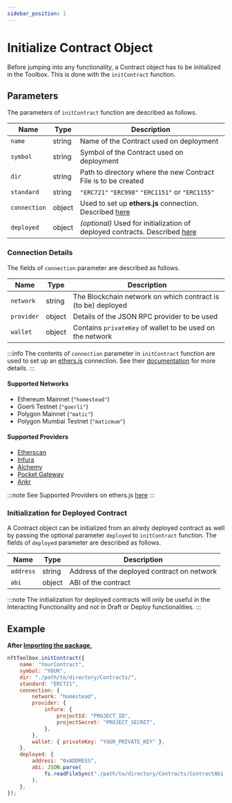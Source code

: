 ```yaml
---
sidebar_position: 1
---
```


# Initialize Contract Object

Before jumping into any functionality, a Contract object has to be initialized in the Toolbox.
This is done with the `initContract` function.

## Parameters

The parameters of `initContract` function are described as follows.

| Name         | Type   | Description                                                                                                                                           |
| ------------ | ------ | ----------------------------------------------------------------------------------------------------------------------------------------------------- |
| `name`       | string | Name of the Contract used on deployment                                                                                                               |
| `symbol`     | string | Symbol of the Contract used on deployment                                                                                                             |
| `dir`        | string | Path to directory where the new Contract File is to be created                                                                                        |
| `standard`   | string | `"ERC721"` `"ERC998"` `"ERC1151"` or `"ERC1155"`                                                                                   |
| `connection` | object | Used to set up **ethers.js** connection. Described [here](/docs/Contracts/initializeContract#connection-details)                                      |
| `deployed`   | object | _(optional)_ Used for initialization of deployed contracts. Described [here](/docs/Contracts/initializeContract#initialization-for-deployed-contract) |

### Connection Details

The fields of `connection` parameter are described as follows.

| Name       | Type   | Description                                                  |
| ---------- | ------ | ------------------------------------------------------------ |
| `network`  | string | The Blockchain network on which contract is (to be) deployed |
| `provider` | object | Details of the JSON RPC provider to be used                  |
| `wallet`   | object | Contains `privateKey` of wallet to be used on the network    |

:::info
The contents of `connection` parameter in `initContract` function are used to set up an
[ethers.js](https://ethers.org/) connection.
See their [documentation](https://docs.ethers.io/v5/) for more details.
:::

#### Supported Networks

-   Ethereum Mainnet (`"homestead"`)
-   Goerli Testnet (`"goerli"`)
-   Polygon Mainnet (`"matic"`)
-   Polygon Mumbai Testnet (`"maticmum"`)

#### Supported Providers

-   [Etherscan](https://etherscan.io/apis)
-   [Infura](https://infura.io/register)
-   [Alchemy](https://dashboard.alchemyapi.io/signup?referral=55a35117-028e-4b7c-9e47-e275ad0acc6d)
-   [Pocket Gateway](https://pokt.network/pocket-gateway-ethereum-mainnet/)
-   [Ankr](https://www.ankr.com/protocol/public/)

:::note
See Supported Providers on ethers.js [here](https://docs.ethers.io/v5/api-keys/)
:::

### Initialization for Deployed Contract

A Contract object can be initialized from an alredy deployed contract as well by passing the optional parameter
`deployed` to `initContract` function.
The fields of `deployed` parameter are described as follows.

| Name      | Type   | Description                                 |
| --------- | ------ | ------------------------------------------- |
| `address` | string | Address of the deployed contract on network |
| `abi`     | object | ABI of the contract                         |

:::note
The initialization for deployed contracts will only be useful in the Interacting Functionality and not in
Draft or Deploy functionalities.
:::

## Example

**After [Importing the package](/docs/intro#import-it-in-your-project),**

```javascript
nftToolbox.initContract({
	name: "YourContract",
	symbol: "YOUR",
	dir: "./path/to/directory/Contracts/",
	standard: "ERC721",
	connection: {
		network: "homestead",
		provider: {
			infura: {
				projectId: "PROJECT_ID",
				projectSecret: "PROJECT_SECRET",
			},
		},
		wallet: { privateKey: "YOUR_PRIVATE_KEY" },
	},
	deployed: {
		address: "0xADDRESS",
		abi: JSON.parse(
			fs.readFileSync("./path/to/directory/Contracts/ContractAbi.json")
		),
	},
});
```
